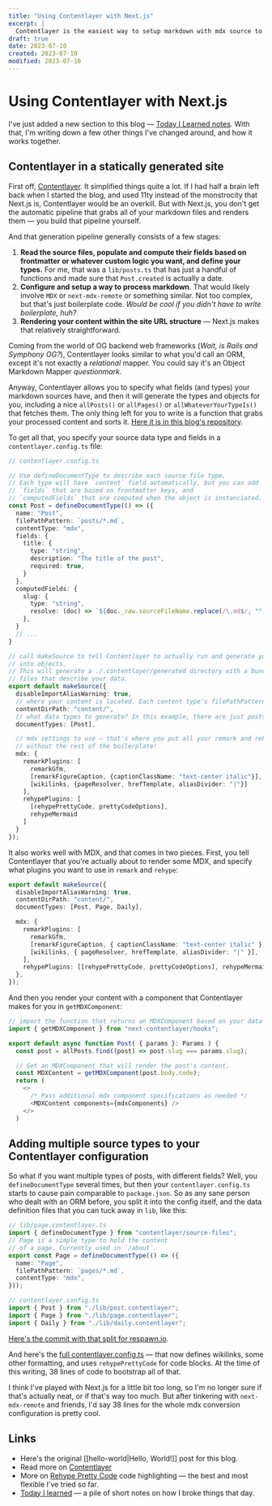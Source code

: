 ```yaml
---
title: "Using Contentlayer with Next.js"
excerpt: |
  Contentlayer is the easiest way to setup markdown with mdx source to static website pipeline. Here's how it's implemented in respawn.io.
draft: true
date: 2023-07-10
created: 2023-07-10
modified: 2023-07-10
---
```


# Using Contentlayer with Next.js

I've just added a new section to this blog
— [Today I Learned notes](https://respawn.io/daily). With that, I'm writing down
a few other things I've changed around, and how it works together.

## Contentlayer in a statically generated site

First off, [Contentlayer](https://contentlayer.dev). It simplified things quite
a lot. If I had half a brain left back when I started the blog, and used 11ty
instead of the monstrocity that Next.js is, Contentlayer would be an overkill.
But with Next.js, you don't get the automatic pipeline that grabs all of your
markdown files and renders them — you build that pipeline yourself.

And that generation pipeline generally consists of a few stages:

1. **Read the source files, populate and compute their fields based on
   frontmatter or whatever custom logic you want, and define your types.** For
   me, that was a `lib/posts.ts` that has just a handful of functions and made
   sure that `Post.created` is actually a date.
2. **Configure and setup a way to process markdown**. That would likely involve
   `MDX` or `next-mdx-remote` or something similar. Not too complex, but that's
   just boilerplate code. _Would be cool if you didn't have to write
   boilerplate, huh?_
3. **Rendering your content within the site URL structure** — Next.js makes that
   relatively straightforward.

Coming from the world of OG backend web frameworks (_Wait, is Rails and Symphony
OG?_), Contentlayer looks similar to what you'd call an ORM, except it's not
exactly a _relational_ mapper. You could say it's an Object Markdown Mapper
_questionmark_.

Anyway, Contentlayer allows you to specify what fields (and types) your markdown
sources have, and then it will generate the types and objects for you, including
a nice `allPosts()` or `allPages()` or `allWhateverYourTypeIs()` that fetches
them. The only thing left for you to write is a function that grabs your
processed content and sorts it.
[Here it is in this blog's repository](https://github.com/natikgadzhi/respawn-io/blob/main/app/page.tsx#L9).

To get all that, you specify your source data type and fields in a
`contentlayer.config.ts` file:

```ts
// contentlayer.config.ts

// Use defineDocumentType to describe each source file type.
// Each type will have `content` field automatically, but you can add
// `fields` that are based on frontmatter keys, and
// `computedFields` that are computed when the object is instanciated.
const Post = defineDocumentType(() => ({
  name: "Post",
  filePathPattern: `posts/*.md`,
  contentType: "mdx",
  fields: {
    title: {
      type: "string",
      description: "The title of the post",
      required: true,
    }
  },
  computedFields: {
    slug: {
      type: "string",
      resolve: (doc) => `${doc._raw.sourceFileName.replace(/\.md$/, "")}`,
    },
  }
  // ...
}

// call makeSource to tell Contentlayer to actually run and generate your data
// into objects.
// This will generate a ./.contentlayer/generated directory with a bunch of typescript
// files that describe your data.
export default makeSource({
  disableImportAliasWarning: true,
  // where your content is located. Each content type's filePathPattern is relative to this.
  contentDirPath: "content/",
  // what data types to generate? In this example, there are just posts, but you can add more.
  documentTypes: [Post],

  // mdx settings to use — that's where you put all your remark and rehype plugins,
  // without the rest of the boilerplate!
  mdx: {
    remarkPlugins: [
      remarkGfm,
      [remarkFigureCaption, {captionClassName: "text-center italic"}],
      [wikilinks, {pageResolver, hrefTemplate, aliasDivider: "|"}]
    ],
    rehypePlugins: [
      [rehypePrettyCode, prettyCodeOptions],
      rehypeMermaid
    ]
  }
});
```

It also works well with MDX, and that comes in two pieces. First, you tell
Contentlayer that you're actually about to render some MDX, and specify what
plugins you want to use in `remark` and `rehype`:

```ts
export default makeSource({
  disableImportAliasWarning: true,
  contentDirPath: "content/",
  documentTypes: [Post, Page, Daily],

  mdx: {
    remarkPlugins: [
      remarkGfm,
      [remarkFigureCaption, { captionClassName: "text-center italic" }],
      [wikilinks, { pageResolver, hrefTemplate, aliasDivider: "|" }],
    ],
    rehypePlugins: [[rehypePrettyCode, prettyCodeOptions], rehypeMermaid],
  },
});
```

And then you render your content with a component that Contentlayer makes for
you in `getMDXComponent`:

```ts
// import the function that returns an MDXComponent based on your data type's mdx content
import { getMDXComponent } from "next-contentlayer/hooks";

export default async function Post( { params }: Params ) {
  const post = allPosts.find((post) => post.slug === params.slug);

  // Get an MDXComponent that will render the post's content.
  const MDXContent = getMDXComponent(post.body.code);
  return (
    <>
      /* Pass additional mdx component specifications as needed */
      <MDXContent components={mdxComponents} />
    </>
  )
```

## Adding multiple source types to your Contentlayer configuration

So what if you want multiple types of posts, with different fields? Well, you
`defineDocumentType` several times, but then your `contentlayer.config.ts`
starts to cause pain comparable to `package.json`. So as any sane person who
dealt with an ORM before, you split it into the config itself, and the data
definition files that you can tuck away in `lib`, like this:

```ts
// lib/page.contentlayer.ts
import { defineDocumentType } from "contentlayer/source-files";
// Page is a simple type to hold the content
// of a page. Currently used in `/about`.
export const Page = defineDocumentType(() => ({
  name: "Page",
  filePathPattern: `pages/*.md`,
  contentType: "mdx",
}));

// contentlayer.config.ts
import { Post } from "./lib/post.contentlayer";
import { Page } from "./lib/page.contentlayer";
import { Daily } from "./lib/daily.contentlayer";
```

[Here's the commit with that split for respawn.io](https://github.com/natikgadzhi/respawn-io/commit/1c778b020c2bcaaac3607a9d2bcc7e0a698dd524).

And here's the
[full contentlayer.config.ts](https://github.com/natikgadzhi/respawn-io/blob/main/contentlayer.config.ts)
— that now defines wikilinks, some other formatting, and uses `rehypePrettyCode`
for code blocks. At the time of this writing, 38 lines of code to bootstrap all
of that.

I think I've played with Next.js for a little bit too long, so I'm no longer
sure if that's actually neat, or if that's way too much. But after tinkering
with `next-mdx-remote` and friends, I'd say 38 lines for the whole mdx
conversion configuration is pretty cool.

## Links

- Here's the original [[hello-world|Hello, World!]] post for this blog.
- Read more on [Contentlayer](https://contentlayer.dev)
- More on [Rehype Pretty Code](https://rehype-pretty-code.netlify.app/) code
  highlighting — the best and most flexible I've tried so far.
- [Today I learned](https://respawn.io/daily) — a pile of short notes on how I
  broke things that day.
